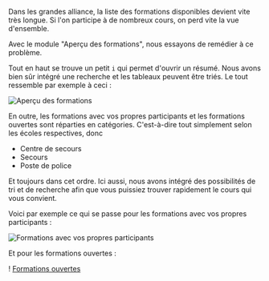 Dans les grandes alliance, la liste des formations disponibles devient vite très longue.
Si l'on participe à de nombreux cours, on perd vite la vue d'ensemble.

Avec le module "Aperçu des formations", nous essayons de remédier à ce problème.

Tout en haut se trouve un petit `i` qui permet d'ouvrir un résumé.
Nous avons bien sûr intégré une recherche et les tableaux peuvent être triés.
Le tout ressemble par exemple à ceci :

![Aperçu des formations](./overview.png)

En outre, les formations avec vos propres participants et les formations ouvertes sont réparties en catégories.
C'est-à-dire tout simplement selon les écoles respectives, donc

* Centre de secours
* Secours
* Poste de police

Et toujours dans cet ordre.
Ici aussi, nous avons intégré des possibilités de tri et de recherche afin
 que vous puissiez trouver rapidement le cours qui vous convient.

Voici par exemple ce qui se passe pour les formations avec vos propres participants :

![Formations avec vos propres participants](./own.png)

Et pour les formations ouvertes :

! [Formations ouvertes](alliance.png)
